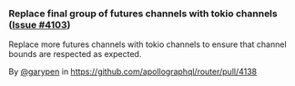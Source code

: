 ### Replace final group of futures channels with tokio channels ([Issue #4103](https://github.com/apollographql/router/issues/4103))

Replace more futures channels with tokio channels to ensure that channel bounds are respected as expected.

By [@garypen](https://github.com/garypen) in https://github.com/apollographql/router/pull/4138